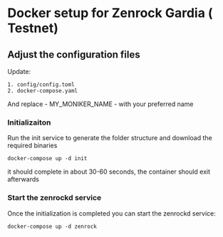
# Docker setup for Zenrock Gardia ( Testnet)


## Adjust the configuration files 
Update:

    1. config/config.toml
    2. docker-compose.yaml

And replace - MY_MONIKER_NAME - with your preferred name

### Initializaiton

Run the init service to generate the folder structure and download the required binaries

```
docker-compose up -d init
```

it should complete in about 30-60 seconds, the container should exit afterwards



### Start the zenrockd service 

Once the initialization is completed you can start the zenrockd service:

```
docker-compose up -d zenrock
```
